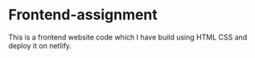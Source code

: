 # Frontend-assignment
This is a frontend website code which I have build using HTML CSS and deploy it on netlify.
